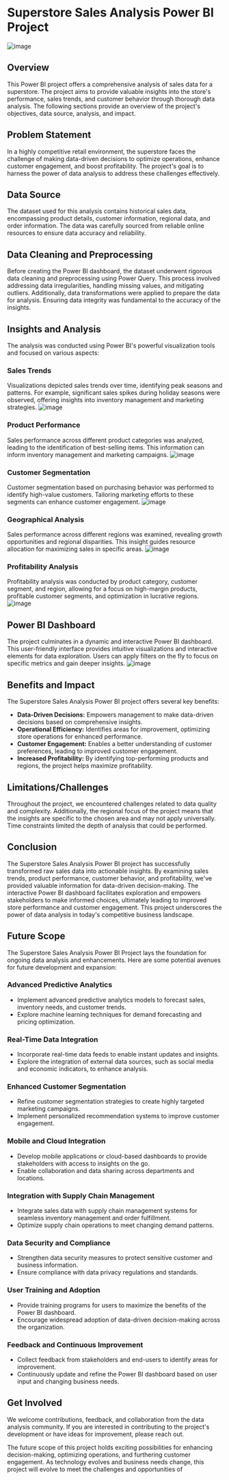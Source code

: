 # Superstore Sales Analysis Power BI Project
![image](https://github.com/bhardwaj-priya7/Sales-Analysis/assets/138392873/a32e87f6-ff0c-414b-a754-eab169549e5f)

## Overview
This Power BI project offers a comprehensive analysis of sales data for a superstore. The project aims to provide valuable insights into the store's performance, sales trends, and customer behavior through thorough data analysis. The following sections provide an overview of the project's objectives, data source, analysis, and impact.

## Problem Statement
In a highly competitive retail environment, the superstore faces the challenge of making data-driven decisions to optimize operations, enhance customer engagement, and boost profitability. The project's goal is to harness the power of data analysis to address these challenges effectively.

## Data Source
The dataset used for this analysis contains historical sales data, encompassing product details, customer information, regional data, and order information. The data was carefully sourced from reliable online resources to ensure data accuracy and reliability.

## Data Cleaning and Preprocessing
Before creating the Power BI dashboard, the dataset underwent rigorous data cleaning and preprocessing using Power Query. This process involved addressing data irregularities, handling missing values, and mitigating outliers. Additionally, data transformations were applied to prepare the data for analysis. Ensuring data integrity was fundamental to the accuracy of the insights.

## Insights and Analysis
The analysis was conducted using Power BI's powerful visualization tools and focused on various aspects:

### Sales Trends
Visualizations depicted sales trends over time, identifying peak seasons and patterns. For example, significant sales spikes during holiday seasons were observed, offering insights into inventory management and marketing strategies.
![image](https://github.com/bhardwaj-priya7/Sales-Analysis/assets/138392873/98e5adb4-a8e6-479f-a5c1-17fbc20ba1f5)


### Product Performance
Sales performance across different product categories was analyzed, leading to the identification of best-selling items. This information can inform inventory management and marketing campaigns.
![image](https://github.com/bhardwaj-priya7/Sales-Analysis/assets/138392873/eddb594c-71a2-46ed-9ec1-093a92c2f8cd)


### Customer Segmentation
Customer segmentation based on purchasing behavior was performed to identify high-value customers. Tailoring marketing efforts to these segments can enhance customer engagement.
![image](https://github.com/bhardwaj-priya7/Sales-Analysis/assets/138392873/b1e60fe3-d764-48b2-92b2-616a9e92581a)


### Geographical Analysis
Sales performance across different regions was examined, revealing growth opportunities and regional disparities. This insight guides resource allocation for maximizing sales in specific areas.
![image](https://github.com/bhardwaj-priya7/Sales-Analysis/assets/138392873/1b299959-4427-450c-bd68-37af384504a1)


### Profitability Analysis
Profitability analysis was conducted by product category, customer segment, and region, allowing for a focus on high-margin products, profitable customer segments, and optimization in lucrative regions.
![image](https://github.com/bhardwaj-priya7/Sales-Analysis/assets/138392873/8be915cf-282b-45e0-b71e-85d2c6a3b3aa)


## Power BI Dashboard
The project culminates in a dynamic and interactive Power BI dashboard. This user-friendly interface provides intuitive visualizations and interactive elements for data exploration. Users can apply filters on the fly to focus on specific metrics and gain deeper insights.
![image](https://github.com/bhardwaj-priya7/Sales-Analysis/assets/138392873/83ed77f9-c13f-4281-8251-c652ce43bc78)


## Benefits and Impact
The Superstore Sales Analysis Power BI project offers several key benefits:

- **Data-Driven Decisions:** Empowers management to make data-driven decisions based on comprehensive insights.
- **Operational Efficiency:** Identifies areas for improvement, optimizing store operations for enhanced performance.
- **Customer Engagement:** Enables a better understanding of customer preferences, leading to improved customer engagement.
- **Increased Profitability:** By identifying top-performing products and regions, the project helps maximize profitability.

## Limitations/Challenges
Throughout the project, we encountered challenges related to data quality and complexity. Additionally, the regional focus of the project means that the insights are specific to the chosen area and may not apply universally. Time constraints limited the depth of analysis that could be performed.

## Conclusion
The Superstore Sales Analysis Power BI project has successfully transformed raw sales data into actionable insights. By examining sales trends, product performance, customer behavior, and profitability, we've provided valuable information for data-driven decision-making. The interactive Power BI dashboard facilitates exploration and empowers stakeholders to make informed choices, ultimately leading to improved store performance and customer engagement. This project underscores the power of data analysis in today's competitive business landscape.

## Future Scope

The Superstore Sales Analysis Power BI Project lays the foundation for ongoing data analysis and enhancements. Here are some potential avenues for future development and expansion:

### Advanced Predictive Analytics
- Implement advanced predictive analytics models to forecast sales, inventory needs, and customer trends.
- Explore machine learning techniques for demand forecasting and pricing optimization.

### Real-Time Data Integration
- Incorporate real-time data feeds to enable instant updates and insights.
- Explore the integration of external data sources, such as social media and economic indicators, to enhance analysis.

### Enhanced Customer Segmentation
- Refine customer segmentation strategies to create highly targeted marketing campaigns.
- Implement personalized recommendation systems to improve customer engagement.

### Mobile and Cloud Integration
- Develop mobile applications or cloud-based dashboards to provide stakeholders with access to insights on the go.
- Enable collaboration and data sharing across departments and locations.

### Integration with Supply Chain Management
- Integrate sales data with supply chain management systems for seamless inventory management and order fulfillment.
- Optimize supply chain operations to meet changing demand patterns.

### Data Security and Compliance
- Strengthen data security measures to protect sensitive customer and business information.
- Ensure compliance with data privacy regulations and standards.

### User Training and Adoption
- Provide training programs for users to maximize the benefits of the Power BI dashboard.
- Encourage widespread adoption of data-driven decision-making across the organization.

### Feedback and Continuous Improvement
- Collect feedback from stakeholders and end-users to identify areas for improvement.
- Continuously update and refine the Power BI dashboard based on user input and changing business needs.

## Get Involved
We welcome contributions, feedback, and collaboration from the data analysis community. If you are interested in contributing to the project's development or have ideas for improvement, please reach out.

The future scope of this project holds exciting possibilities for enhancing decision-making, optimizing operations, and furthering customer engagement. As technology evolves and business needs change, this project will evolve to meet the challenges and opportunities of





